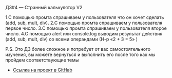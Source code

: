 ДЗ#4 — Странный калькулятор V2

1.C помощью промта спрашиваем у пользователя что он хочет сделать (add, sub, mult, div).
2.C помощью промта спрашиваем у пользователя первое число.
3.C помощью промта спрашиваем у пользователя второе число.
4.С помощью alert или console.log выводим результат действия (add, sub, mult, div) со всеми операндами (Н-р «2 + 3 = 5» )
 

P.S. Это ДЗ более сложное и потребует от вас самостоятельного изучения, вы можете вернуться и выполнить его после того как мы пройдем соответствующие темы 


* [Ссылка на проект в GitHab](https://github.com/EShka0707/js_studies.git)

